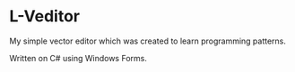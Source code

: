 # L-Veditor
My simple vector editor which was created to learn programming patterns.

Written on C# using Windows Forms.
